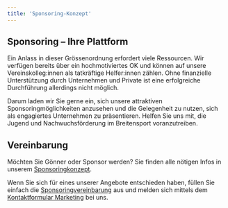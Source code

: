 ```yaml
---
title: 'Sponsoring-Konzept'
---
```



Sponsoring – Ihre Plattform
---------------------------

Ein Anlass in dieser Grössenordnung erfordert viele Ressourcen.
Wir verfügen bereits über ein hochmotiviertes OK
und können auf unsere Vereinskolleg:innen als tatkräftige Helfer:innen zählen.
Ohne finanzielle Unterstützung durch Unternehmen und Private ist eine erfolgreiche Durchführung allerdings nicht möglich.

Darum laden wir Sie gerne ein, sich unsere attraktiven Sponsoringmöglichkeiten anzusehen
und die Gelegenheit zu nutzen, sich als engagiertes Unternehmen zu präsentieren.
Helfen Sie uns mit, die Jugend und Nachwuchsförderung im Breitensport voranzutreiben.


Vereinbarung
------------

Möchten Sie Gönner oder Sponsor werden?
Sie finden alle nötigen Infos in unserem
[Sponsoringkonzept](Sponsoringkonzept_JTF_2025_V1.2_web.pdf).

Wenn Sie sich für eines unserer Angebote entschieden haben,
füllen Sie einfach die
[Sponsoringvereinbarung](Sponsoringvereinbarung_JTF_2025_V1.2_web.pdf)
aus und melden sich mittels dem [Kontaktformular Marketing](/contact/marketing/) bei uns.

